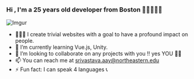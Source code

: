 ### Hi , I'm a 25 years old developer from Boston 👋🏽👨🏽‍💻

<!--
**srivastava-aayush001407816/srivastava-aayush001407816** is a ✨ _special_ ✨ repository because its `README.md` (this file) appears on your GitHub profile. -->
<!--![me](aayush.png) -->
![Imgur](https://i.imgur.com/Qzc8bE0.png?1)

- 👨🏽‍🎓 I create trivial websites with a goal to have a profound impact on people.
- 🌱 I’m currently learning Vue.js, Unity.
- 👯 I’m looking to collaborate on any projects with you !! yes YOU 🙌🏽
- 📫 You can reach me at srivastava.aay@northeastern.edu
- ⚡ Fun fact: I can speak 4 languages 📞

